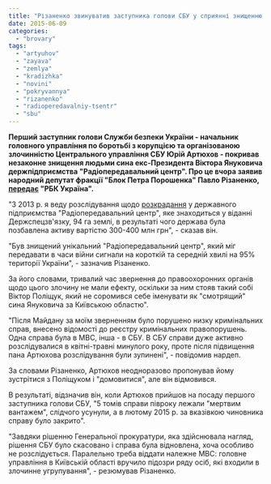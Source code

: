 ```yaml
---
title: "Різаненко звинуватив заступника голови СБУ у сприянні знищенню \"Радіопередавального центра\" у Броварах"
date: 2015-06-09
categories: 
  - "brovary"
tags: 
  - "artyuhov"
  - "zayava"
  - "zemlya"
  - "kradizhka"
  - "novini"
  - "pokryvannya"
  - "rizanenko"
  - "radioperedavalniy-tsentr"
  - "sbu"
---
```


**Перший заступник голови Служби безпеки України - начальник головного управління по боротьбі з корупцією та організованою злочинністю Центрального управління СБУ Юрій Артюхов - покривав незаконне знищення людьми сина екс-Президента Віктора Януковича держпідприємства "Радіопередавальний центр". Про це вчора заявив народний депутат фракції "Блок Петра Порошенка" Павло Різаненко, [передає](https://www.rbc.ua/ukr/news/zamglavy-sbu-sposobstvoval-unichtozheniyu-1433767105.html) "РБК Україна".**

"З 2013 р. я веду розслідування щодо [розкрадання](https://mpz.brovary.org/rik-radio-abo-zemli-groshi-dva-sudi-brovarska-tragikomediya-na-dvi-diyi/) у державного підприємства "Радіопередавальний центр", яке знаходиться у віданні Держспецзв'язку, 94 га землі, в результаті чого держава була позбавлена активу вартістю 300-400 млн грн", - сказав він.

"Був знищений унікальний "Радіопередавальний центр", який міг передавати в часи війни сигнали на короткій та середній хвилі на 95% території України", - зазначив Різаненко.

За його словами, тривалий час звернення до правоохоронних органів щодо цього злочину не мали ефекту, оскільки за ним стояв такий собі Віктор Поліщук, який не соромився себе іменувати як "смотрящий" сина Януковича за Київською областю".

"Після Майдану за моїм зверненням було порушено низку кримінальних справ, внесено відомості до реєстру кримінальних правопорушень. Одна справа була в МВС, інша - в СБУ. В СБУ справи дуже активно розслідувалися в квітні-травні минулого року, проте після підвищення пана Артюхова розслідування були зупинені", - повідомив нардеп.

За словами Різаненко, Артюхов неодноразово пропонував йому зустрітися з Поліщуком і "домовитися", але він відмовився.

В результаті, відзначив він, коли Артюхов прийшов на посаду першого заступника голови СБУ, "5 томів справи півроку лежали "мертвим вантажем", слідчого усунули, а в лютому 2015 р. за вказівкою чиновника справу було закрито".

"Завдяки рішенню Генеральної прокуратури, яка здійснювала нагляд, рішення СБУ було скасовано і справа була відновлена, хоча особливо не розслідується. Паралельно треба віддати належне МВС: головне управління в Київській області вручило підозри ряду осіб, які входили в злочинне угрупування", - резюмував Різаненко.
